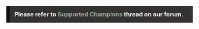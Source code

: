<style>
.good_announcement {
    background-color: #343131;
	border: 1px solid #0f0e0e;
	border-left: 10px solid #0f0e0e;
	font-size: 16px;
	margin-bottom: 12px;
	text-align: left; 
	padding: 12px; 
	color: white;
}
a {
	font-size: 16px;
	font-weight: bold;
	text-decoration: none;
	color: #97b3a6;
}
a:hover {
	text-decoration:none;
	color: #fcfcfc;
}
a.header_link:visited {
	text-decoration:none;
}
a.header_link span {
	color: #fcfcfc;
}
</style>
<div class="good_announcement"><strong>Please refer to <a href="https://goelites.net/index.php?/topic/1864-supported-champions-%E6%94%AF%E6%8C%81%E8%8B%B1%E9%9B%84%E5%88%97%E8%A1%A8/">Supported Champions</a> thread on our forum.</strong></div>
